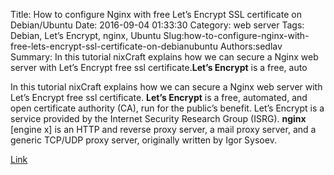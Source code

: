 Title: How to configure Nginx with free Let’s Encrypt SSL certificate on Debian/Ubuntu
Date: 2016-09-04 01:33:30
Category: web server
Tags: Debian, Let’s Encrypt, nginx, Ubuntu
Slug:how-to-configure-nginx-with-free-lets-encrypt-ssl-certificate-on-debianubuntu
Authors:sedlav
Summary: In this tutorial nixCraft explains how we can secure a Nginx web server with Let’s Encrypt free ssl certificate.**Let’s Encrypt** is a free, auto

In this tutorial nixCraft explains how we can secure a Nginx web server with Let’s Encrypt free ssl certificate.
**Let’s Encrypt** is a free, automated, and open certificate authority (CA), run for the public’s benefit. Let’s Encrypt is a service provided by the Internet Security Research Group (ISRG).
**nginx** [engine x] is an HTTP and reverse proxy server, a mail proxy server, and a generic TCP/UDP proxy server, originally written by Igor Sysoev.

[Link](http://www.cyberciti.biz/faq/how-to-configure-nginx-with-free-lets-encrypt-ssl-certificate-on-debian-or-ubuntu-linux/)
